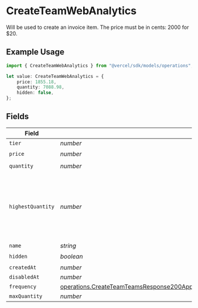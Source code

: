 # CreateTeamWebAnalytics

Will be used to create an invoice item. The price must be in cents: 2000 for $20.

## Example Usage

```typescript
import { CreateTeamWebAnalytics } from "@vercel/sdk/models/operations";

let value: CreateTeamWebAnalytics = {
    price: 1855.18,
    quantity: 7088.98,
    hidden: false,
};
```

## Fields

| Field                                                                                                                                                                                                                                | Type                                                                                                                                                                                                                                 | Required                                                                                                                                                                                                                             | Description                                                                                                                                                                                                                          |
| ------------------------------------------------------------------------------------------------------------------------------------------------------------------------------------------------------------------------------------ | ------------------------------------------------------------------------------------------------------------------------------------------------------------------------------------------------------------------------------------ | ------------------------------------------------------------------------------------------------------------------------------------------------------------------------------------------------------------------------------------ | ------------------------------------------------------------------------------------------------------------------------------------------------------------------------------------------------------------------------------------ |
| `tier`                                                                                                                                                                                                                               | *number*                                                                                                                                                                                                                             | :heavy_minus_sign:                                                                                                                                                                                                                   | N/A                                                                                                                                                                                                                                  |
| `price`                                                                                                                                                                                                                              | *number*                                                                                                                                                                                                                             | :heavy_check_mark:                                                                                                                                                                                                                   | N/A                                                                                                                                                                                                                                  |
| `quantity`                                                                                                                                                                                                                           | *number*                                                                                                                                                                                                                             | :heavy_check_mark:                                                                                                                                                                                                                   | N/A                                                                                                                                                                                                                                  |
| `highestQuantity`                                                                                                                                                                                                                    | *number*                                                                                                                                                                                                                             | :heavy_minus_sign:                                                                                                                                                                                                                   | The highest quantity in the current period. Used to render the correct enable/disable UI for add-ons.                                                                                                                                |
| `name`                                                                                                                                                                                                                               | *string*                                                                                                                                                                                                                             | :heavy_minus_sign:                                                                                                                                                                                                                   | N/A                                                                                                                                                                                                                                  |
| `hidden`                                                                                                                                                                                                                             | *boolean*                                                                                                                                                                                                                            | :heavy_check_mark:                                                                                                                                                                                                                   | N/A                                                                                                                                                                                                                                  |
| `createdAt`                                                                                                                                                                                                                          | *number*                                                                                                                                                                                                                             | :heavy_minus_sign:                                                                                                                                                                                                                   | N/A                                                                                                                                                                                                                                  |
| `disabledAt`                                                                                                                                                                                                                         | *number*                                                                                                                                                                                                                             | :heavy_minus_sign:                                                                                                                                                                                                                   | N/A                                                                                                                                                                                                                                  |
| `frequency`                                                                                                                                                                                                                          | [operations.CreateTeamTeamsResponse200ApplicationJSONResponseBodyBillingInvoiceItemsWebAnalyticsFrequency](../../models/operations/createteamteamsresponse200applicationjsonresponsebodybillinginvoiceitemswebanalyticsfrequency.md) | :heavy_minus_sign:                                                                                                                                                                                                                   | N/A                                                                                                                                                                                                                                  |
| `maxQuantity`                                                                                                                                                                                                                        | *number*                                                                                                                                                                                                                             | :heavy_minus_sign:                                                                                                                                                                                                                   | N/A                                                                                                                                                                                                                                  |